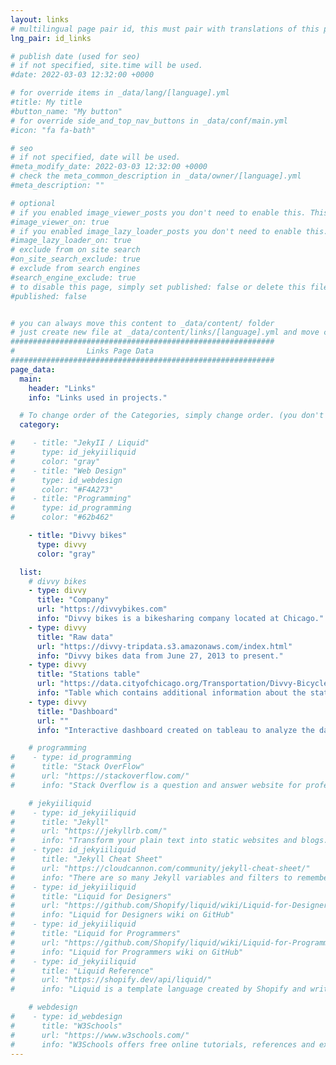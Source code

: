 ```yaml
---
layout: links
# multilingual page pair id, this must pair with translations of this page. (This name must be unique)
lng_pair: id_links

# publish date (used for seo)
# if not specified, site.time will be used.
#date: 2022-03-03 12:32:00 +0000

# for override items in _data/lang/[language].yml
#title: My title
#button_name: "My button"
# for override side_and_top_nav_buttons in _data/conf/main.yml
#icon: "fa fa-bath"

# seo
# if not specified, date will be used.
#meta_modify_date: 2022-03-03 12:32:00 +0000
# check the meta_common_description in _data/owner/[language].yml
#meta_description: ""

# optional
# if you enabled image_viewer_posts you don't need to enable this. This is only if image_viewer_posts = false
#image_viewer_on: true
# if you enabled image_lazy_loader_posts you don't need to enable this. This is only if image_lazy_loader_posts = false
#image_lazy_loader_on: true
# exclude from on site search
#on_site_search_exclude: true
# exclude from search engines
#search_engine_exclude: true
# to disable this page, simply set published: false or delete this file
#published: false


# you can always move this content to _data/content/ folder
# just create new file at _data/content/links/[language].yml and move content below.
###########################################################
#                Links Page Data
###########################################################
page_data:
  main:
    header: "Links"
    info: "Links used in projects."

  # To change order of the Categories, simply change order. (you don't need to change list order.)
  category:

#    - title: "JekyII / Liquid"
#      type: id_jekyiiliquid
#      color: "gray"
#    - title: "Web Design"
#      type: id_webdesign
#      color: "#F4A273"
#    - title: "Programming"
#      type: id_programming
#      color: "#62b462"

    - title: "Divvy bikes"
      type: divvy
      color: "gray"

  list:
    # divvy bikes
    - type: divvy
      title: "Company"
      url: "https://divvybikes.com"
      info: "Divvy bikes is a bikesharing company located at Chicago."
    - type: divvy
      title: "Raw data"
      url: "https://divvy-tripdata.s3.amazonaws.com/index.html"
      info: "Divvy bikes data from June 27, 2013 to present."
    - type: divvy
      title: "Stations table"
      url: "https://data.cityofchicago.org/Transportation/Divvy-Bicycle-Stations/bbyy-e7gq"
      info: "Table which contains additional information about the stations. These includes station ID, dock max capacity, and coordinates. This data is downloaded at Chicago Open Data Portal."
    - type: divvy
      title: "Dashboard"
      url: ""
      info: "Interactive dashboard created on tableau to analyze the data."

    # programming
#    - type: id_programming
#      title: "Stack OverFlow"
#      url: "https://stackoverflow.com/"
#      info: "Stack Overflow is a question and answer website for professional and enthusiastic programmers."

    # jekyiiliquid
#    - type: id_jekyiiliquid
#      title: "Jekyll"
#      url: "https://jekyllrb.com/"
#      info: "Transform your plain text into static websites and blogs."
#    - type: id_jekyiiliquid
#      title: "Jekyll Cheat Sheet"
#      url: "https://cloudcannon.com/community/jekyll-cheat-sheet/"
#      info: "There are so many Jekyll variables and filters to remember and it can be tricky to keep it all in your head. This cheat sheet serves as a quick reference of everything Jekyll can do."
#    - type: id_jekyiiliquid
#      title: "Liquid for Designers"
#      url: "https://github.com/Shopify/liquid/wiki/Liquid-for-Designers"
#      info: "Liquid for Designers wiki on GitHub"
#    - type: id_jekyiiliquid
#      title: "Liquid for Programmers"
#      url: "https://github.com/Shopify/liquid/wiki/Liquid-for-Programmers"
#      info: "Liquid for Programmers wiki on GitHub"
#    - type: id_jekyiiliquid
#      title: "Liquid Reference"
#      url: "https://shopify.dev/api/liquid/"
#      info: "Liquid is a template language created by Shopify and written in Ruby. It is now available as an open source project on GitHub"

    # webdesign
#    - type: id_webdesign
#      title: "W3Schools"
#      url: "https://www.w3schools.com/"
#      info: "W3Schools offers free online tutorials, references and exercises in all the major languages of the web. Covering popular subjects like HTML, CSS, JavaScript, Python, SQL, Java, and many more."
---
```

